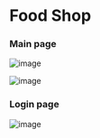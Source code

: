 # Food Shop
### Main page
![image](https://user-images.githubusercontent.com/40522320/233154261-1c77068f-a785-4aa7-9936-9ed3fba753ed.png)

![image](https://user-images.githubusercontent.com/40522320/233154753-5f563bdb-f8e9-4f96-8575-61f7533be5f0.png)
### Login page
![image](https://user-images.githubusercontent.com/40522320/233154615-29c4bc89-c69a-49a0-99cb-cc36a01e3a2d.png)
